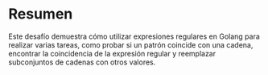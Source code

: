 # Resumen

Este desafío demuestra cómo utilizar expresiones regulares en Golang para realizar varias tareas, como probar si un patrón coincide con una cadena, encontrar la coincidencia de la expresión regular y reemplazar subconjuntos de cadenas con otros valores.

